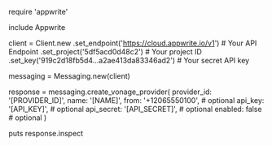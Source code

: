 require 'appwrite'

include Appwrite

client = Client.new
    .set_endpoint('https://cloud.appwrite.io/v1') # Your API Endpoint
    .set_project('5df5acd0d48c2') # Your project ID
    .set_key('919c2d18fb5d4...a2ae413da83346ad2') # Your secret API key

messaging = Messaging.new(client)

response = messaging.create_vonage_provider(
    provider_id: '[PROVIDER_ID]',
    name: '[NAME]',
    from: '+12065550100', # optional
    api_key: '[API_KEY]', # optional
    api_secret: '[API_SECRET]', # optional
    enabled: false # optional
)

puts response.inspect
